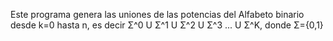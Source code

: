 Este programa genera las uniones de las potencias del Alfabeto binario desde k=0 hasta n, es decir Σ^0 U Σ^1 U Σ^2 U Σ^3 ... U Σ^K, donde Σ={0,1}
